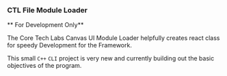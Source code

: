 ### CTL File Module Loader

** For Development Only**

The Core Tech Labs Canvas UI Module Loader helpfully creates react class for speedy Development for the Framework.

This small `C++` `CLI` project is very new and currently building out the basic objectives of the program.
